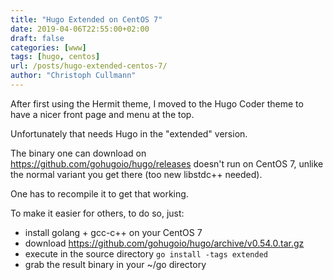 ```yaml
---
title: "Hugo Extended on CentOS 7"
date: 2019-04-06T22:55:00+02:00
draft: false
categories: [www]
tags: [hugo, centos]
url: /posts/hugo-extended-centos-7/
author: "Christoph Cullmann"
---
```


After first using the Hermit theme, I moved to the Hugo Coder theme to have a nicer front page and menu at the top.

Unfortunately that needs Hugo in the "extended" version.

The binary one can download on https://github.com/gohugoio/hugo/releases doesn't run on CentOS 7, unlike the normal variant you get there (too new libstdc++ needed).

One has to recompile it to get that working.

To make it easier for others, to do so, just:

* install golang + gcc-c++ on your CentOS 7
* download https://github.com/gohugoio/hugo/archive/v0.54.0.tar.gz
* execute in the source directory `go install -tags extended`
* grab the result binary in your ~/go directory
